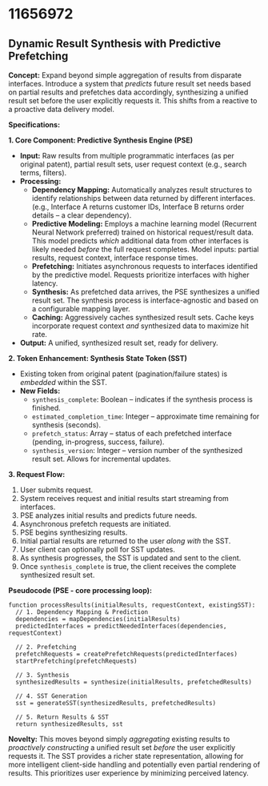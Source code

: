 # 11656972

## Dynamic Result Synthesis with Predictive Prefetching

**Concept:** Expand beyond simple aggregation of results from disparate interfaces. Introduce a system that *predicts* future result set needs based on partial results and prefetches data accordingly, synthesizing a unified result set before the user explicitly requests it. This shifts from a reactive to a proactive data delivery model.

**Specifications:**

**1. Core Component: Predictive Synthesis Engine (PSE)**

*   **Input:** Raw results from multiple programmatic interfaces (as per original patent), partial result sets, user request context (e.g., search terms, filters).
*   **Processing:**
    *   **Dependency Mapping:**  Automatically analyzes result structures to identify relationships between data returned by different interfaces. (e.g., Interface A returns customer IDs, Interface B returns order details – a clear dependency).
    *   **Predictive Modeling:** Employs a machine learning model (Recurrent Neural Network preferred) trained on historical request/result data. This model predicts *which* additional data from other interfaces is likely needed *before* the full request completes.  Model inputs: partial results, request context, interface response times.
    *   **Prefetching:** Initiates asynchronous requests to interfaces identified by the predictive model. Requests prioritize interfaces with higher latency.
    *   **Synthesis:** As prefetched data arrives, the PSE synthesizes a unified result set. The synthesis process is interface-agnostic and based on a configurable mapping layer.
    *   **Caching:** Aggressively caches synthesized result sets. Cache keys incorporate request context *and* synthesized data to maximize hit rate.
*   **Output:**  A unified, synthesized result set, ready for delivery.

**2. Token Enhancement:  Synthesis State Token (SST)**

*   Existing token from original patent (pagination/failure states) is *embedded* within the SST.
*   **New Fields:**
    *   `synthesis_complete`: Boolean – indicates if the synthesis process is finished.
    *   `estimated_completion_time`: Integer – approximate time remaining for synthesis (seconds).
    *   `prefetch_status`: Array – status of each prefetched interface (pending, in-progress, success, failure).
    *   `synthesis_version`: Integer – version number of the synthesized result set. Allows for incremental updates.

**3.  Request Flow:**

1.  User submits request.
2.  System receives request and initial results start streaming from interfaces.
3.  PSE analyzes initial results and predicts future needs.
4.  Asynchronous prefetch requests are initiated.
5.  PSE begins synthesizing results.
6.  Initial partial results are returned to the user *along with* the SST.
7.  User client can optionally poll for SST updates.
8.  As synthesis progresses, the SST is updated and sent to the client.
9.  Once `synthesis_complete` is true, the client receives the complete synthesized result set.

**Pseudocode (PSE - core processing loop):**

```pseudocode
function processResults(initialResults, requestContext, existingSST):
  // 1. Dependency Mapping & Prediction
  dependencies = mapDependencies(initialResults)
  predictedInterfaces = predictNeededInterfaces(dependencies, requestContext)

  // 2. Prefetching
  prefetchRequests = createPrefetchRequests(predictedInterfaces)
  startPrefetching(prefetchRequests)

  // 3. Synthesis
  synthesizedResults = synthesize(initialResults, prefetchedResults)

  // 4. SST Generation
  sst = generateSST(synthesizedResults, prefetchedResults)

  // 5. Return Results & SST
  return synthesizedResults, sst
```

**Novelty:**  This moves beyond simply *aggregating* existing results to *proactively constructing* a unified result set *before* the user explicitly requests it.  The SST provides a richer state representation, allowing for more intelligent client-side handling and potentially even partial rendering of results.  This prioritizes user experience by minimizing perceived latency.